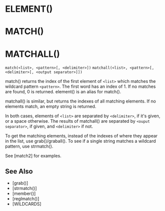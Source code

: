 # ELEMENT()
# MATCH()
# MATCHALL()
`match(<list>, <pattern>[, <delimiter>])`
`matchall(<list>, <pattern>[, <delimiter>[, <output separator>]])`

  match() returns the index of the first element of `<list>` which matches the wildcard pattern `<pattern>`. The first word has an index of 1. If no matches are found, 0 is returned. element() is an alias for match().

  matchall() is similar, but returns the indexes of all matching elements. If no elements match, an empty string is returned.

  In both cases, elements of `<list>` are separated by `<delimiter>`, if it's given, or a space otherwise. The results of matchall() are separated by `<ouput separator>`, if given, and `<delimiter>` if not.

  To get the matching elements, instead of the indexes of where they appear in the list, use grab()/graball(). To see if a single string matches a wildcard pattern, use strmatch().

  See [match2] for examples.

## See Also
- [grab()]
- [strmatch()]
- [member()]
- [reglmatch()]
- [WILDCARDS]

